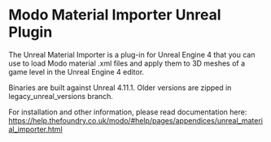 # Modo Material Importer Unreal Plugin
The Unreal Material Importer is a plug-in for Unreal Engine 4 that you can use to load Modo material .xml files and apply them to 3D meshes of a game level in the Unreal Engine 4 editor.

Binaries are built against Unreal 4.11.1. Older versions are zipped in legacy_unreal_versions branch.

For installation and other information, please read documentation here:
https://help.thefoundry.co.uk/modo/#help/pages/appendices/unreal_material_importer.html